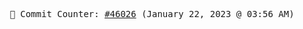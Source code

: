 <p align="center">
    <samp>
        📮 Commit Counter: <a href="https://github.com/Javascript-void0/Javascript-void0/commits/main">#46026</a> (January 22, 2023 @ 03:56 AM)
    </samp>
</p>